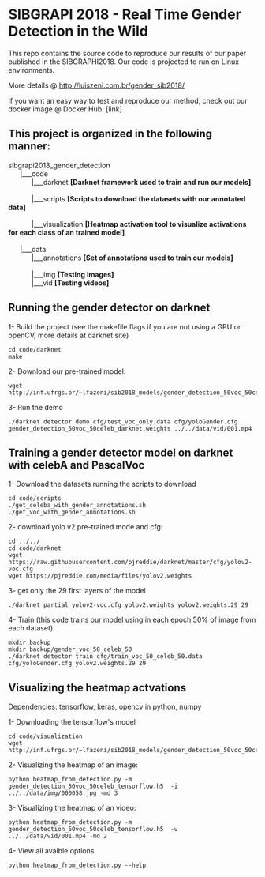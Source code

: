 # SIBGRAPI 2018 -  Real Time Gender Detection in the Wild #
This repo contains the source code to reproduce our results of our paper published in the SIBGRAPHI2018. Our code is projected to run on Linux environments.

More details @  http://luiszeni.com.br/gender_sib2018/

If you want an easy way to test and reproduce our method, check out our docker image @  Docker Hub: [link]

## This project is organized in the following manner:
sibgrapi2018_gender_detection<br>
&nbsp;&nbsp;&nbsp;&nbsp;&nbsp;&nbsp;|___code<br>
&nbsp;&nbsp;&nbsp;&nbsp;&nbsp;&nbsp;&nbsp;&nbsp;&nbsp;&nbsp;&nbsp;&nbsp;|___darknet 
			**[Darknet framework used to train and run our models]**<br>			
&nbsp;&nbsp;&nbsp;&nbsp;&nbsp;&nbsp;&nbsp;&nbsp;&nbsp;&nbsp;&nbsp;&nbsp;|___scripts 
			**[Scripts to download the datasets with our annotated data]**<br>		
&nbsp;&nbsp;&nbsp;&nbsp;&nbsp;&nbsp;&nbsp;&nbsp;&nbsp;&nbsp;&nbsp;&nbsp;|___visualization 
			 **[Heatmap activation tool to visualize activations for each class of an trained model]**<br>	 
&nbsp;&nbsp;&nbsp;&nbsp;&nbsp;&nbsp;|___data<br>
&nbsp;&nbsp;&nbsp;&nbsp;&nbsp;&nbsp;&nbsp;&nbsp;&nbsp;&nbsp;&nbsp;&nbsp;|___annotations 
			**[Set of annotations used to train our models]**<br>		
&nbsp;&nbsp;&nbsp;&nbsp;&nbsp;&nbsp;&nbsp;&nbsp;&nbsp;&nbsp;&nbsp;&nbsp;|___img 
			**[Testing images]**<br>
&nbsp;&nbsp;&nbsp;&nbsp;&nbsp;&nbsp;&nbsp;&nbsp;&nbsp;&nbsp;&nbsp;&nbsp;|___vid 
			**[Testing videos]**<br>

## Running the gender detector on darknet
	
1- Build the project (see the makefile flags if you are not using a GPU or openCV, more details at darknet site)
```
cd code/darknet
make
```
2- Download our pre-trained model:
```
wget http://inf.ufrgs.br/~lfazeni/sib2018_models/gender_detection_50voc_50celeb_darknet.weights
```
3- Run the demo
```
./darknet detector demo cfg/test_voc_only.data cfg/yoloGender.cfg gender_detection_50voc_50celeb_darknet.weights ../../data/vid/001.mp4
```
## Training a gender detector model on darknet with celebA and PascalVoc
1- Download the datasets running the scripts to download
```
cd code/scripts
./get_celeba_with_gender_annotations.sh
./get_voc_with_gender_annotations.sh
```
2- download yolo v2 pre-trained mode and cfg:
```
cd ../../
cd code/darknet
wget https://raw.githubusercontent.com/pjreddie/darknet/master/cfg/yolov2-voc.cfg
wget https://pjreddie.com/media/files/yolov2.weights
```
3- get only the 29 first layers of the model
```
./darknet partial yolov2-voc.cfg yolov2.weights yolov2.weights.29 29
```
4- Train (this code trains our model using in each epoch 50% of image from each dataset)
```
mkdir backup
mkdir backup/gender_voc_50_celeb_50
./darknet detector train cfg/train_voc_50_celeb_50.data cfg/yoloGender.cfg yolov2.weights.29 29
```

## Visualizing the heatmap actvations
Dependencies:  tensorflow, keras, opencv in python, numpy

1- Downloading the tensorflow's model 
```
cd code/visualization
wget http://inf.ufrgs.br/~lfazeni/sib2018_models/gender_detection_50voc_50celeb_tensorflow.h5
```
2- Visualizing the heatmap of an image:
```
python heatmap_from_detection.py -m gender_detection_50voc_50celeb_tensorflow.h5  -i ../../data/img/000058.jpg -md 3
```
3- Visualizing the heatmap of an video:
```
python heatmap_from_detection.py -m gender_detection_50voc_50celeb_tensorflow.h5  -v ../../data/vid/001.mp4 -md 2
```
4- View all avaible options
```
python heatmap_from_detection.py --help
```

